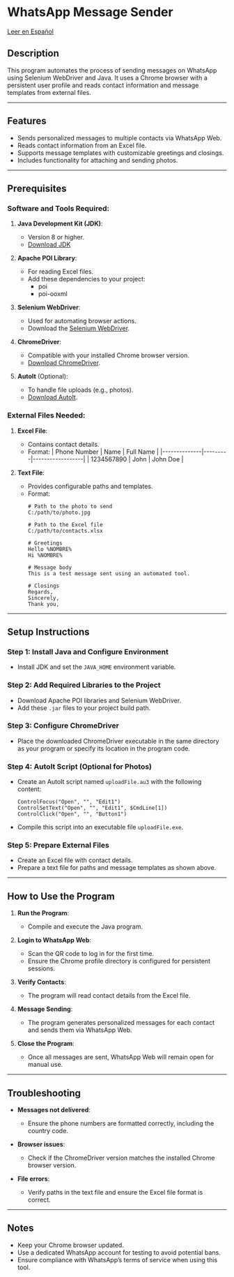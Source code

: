 # WhatsApp Message Sender
[Leer en Español](README_es.md)

## Description
This program automates the process of sending messages on WhatsApp using Selenium WebDriver and Java. It uses a Chrome browser with a persistent user profile and reads contact information and message templates from external files.

---

## Features
- Sends personalized messages to multiple contacts via WhatsApp Web.
- Reads contact information from an Excel file.
- Supports message templates with customizable greetings and closings.
- Includes functionality for attaching and sending photos.

---

## Prerequisites

### Software and Tools Required:
1. **Java Development Kit (JDK)**:
   - Version 8 or higher.
   - [Download JDK](https://www.oracle.com/java/technologies/javase-downloads.html)

2. **Apache POI Library**:
   - For reading Excel files.
   - Add these dependencies to your project:
     - poi
     - poi-ooxml

3. **Selenium WebDriver**:
   - Used for automating browser actions.
   - Download the [Selenium WebDriver](https://www.selenium.dev/downloads/).

4. **ChromeDriver**:
   - Compatible with your installed Chrome browser version.
   - [Download ChromeDriver](https://sites.google.com/chromium.org/driver/).

5. **AutoIt** (Optional):
   - To handle file uploads (e.g., photos).
   - [Download AutoIt](https://www.autoitscript.com/site/autoit/).

### External Files Needed:
1. **Excel File**:
   - Contains contact details.
   - Format:
     | Phone Number | Name    | Full Name        |
     |--------------|---------|------------------|
     | 1234567890   | John    | John Doe         |

2. **Text File**:
   - Provides configurable paths and templates.
   - Format:
     ```
     # Path to the photo to send
     C:/path/to/photo.jpg

     # Path to the Excel file
     C:/path/to/contacts.xlsx

     # Greetings
     Hello %NOMBRE%
     Hi %NOMBRE%

     # Message body
     This is a test message sent using an automated tool.

     # Closings
     Regards,
     Sincerely,
     Thank you,
     ```

---

## Setup Instructions

### Step 1: Install Java and Configure Environment
- Install JDK and set the `JAVA_HOME` environment variable.

### Step 2: Add Required Libraries to the Project
- Download Apache POI libraries and Selenium WebDriver.
- Add these `.jar` files to your project build path.

### Step 3: Configure ChromeDriver
- Place the downloaded ChromeDriver executable in the same directory as your program or specify its location in the program code.

### Step 4: AutoIt Script (Optional for Photos)
- Create an AutoIt script named `uploadFile.au3` with the following content:
  ```
  ControlFocus("Open", "", "Edit1")
  ControlSetText("Open", "", "Edit1", $CmdLine[1])
  ControlClick("Open", "", "Button1")
  ```
- Compile this script into an executable file `uploadFile.exe`.

### Step 5: Prepare External Files
- Create an Excel file with contact details.
- Prepare a text file for paths and message templates as shown above.

---

## How to Use the Program

1. **Run the Program**:
   - Compile and execute the Java program.

2. **Login to WhatsApp Web**:
   - Scan the QR code to log in for the first time.
   - Ensure the Chrome profile directory is configured for persistent sessions.

3. **Verify Contacts**:
   - The program will read contact details from the Excel file.

4. **Message Sending**:
   - The program generates personalized messages for each contact and sends them via WhatsApp Web.

5. **Close the Program**:
   - Once all messages are sent, WhatsApp Web will remain open for manual use.

---

## Troubleshooting
- **Messages not delivered**:
  - Ensure the phone numbers are formatted correctly, including the country code.

- **Browser issues**:
  - Check if the ChromeDriver version matches the installed Chrome browser version.

- **File errors**:
  - Verify paths in the text file and ensure the Excel file format is correct.

---

## Notes
- Keep your Chrome browser updated.
- Use a dedicated WhatsApp account for testing to avoid potential bans.
- Ensure compliance with WhatsApp’s terms of service when using this tool.
